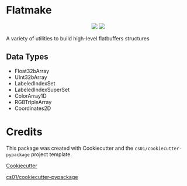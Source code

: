 # Flatmake

<p align="center">

<a href="https://pypi.python.org/pypi/flatmake">
<img src="https://img.shields.io/pypi/v/flatmake.svg" /></a>
<a href="https://travis-ci.org/dweemx/flatmake"><img src="https://travis-ci.org/dweemx/flatmake.svg?branch=master" /></a>
</p>
A variety of utilities to build high-level flatbuffers structures

## Data Types

-   Float32bArray
-   UInt32bArray
-   LabeledIndexSet
-   LabeledIndexSuperSet
-   ColorArray1D
-   RGBTripleArray
-   Coordinates2D

# Credits

This package was created with Cookiecutter and the `cs01/cookiecutter-pypackage` project template.

[Cookiecutter](https://github.com/audreyr/cookiecutter)

[cs01/cookiecutter-pypackage](https://github.com/cs01/cookiecutter-pypackage)
